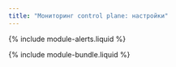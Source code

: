 ```yaml
---
title: "Мониторинг control plane: настройки"
---
```


{% include module-alerts.liquid %}

{% include module-bundle.liquid %}
